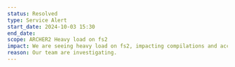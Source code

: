 ```yaml
---
status: Resolved
type: Service Alert
start_date: 2024-10-03 15:30
end_date: 
scope: ARCHER2 Heavy load on fs2
impact: We are seeing heavy load on fs2, impacting compilations and accessing files.
reason: Our team are investigating.
---
```


